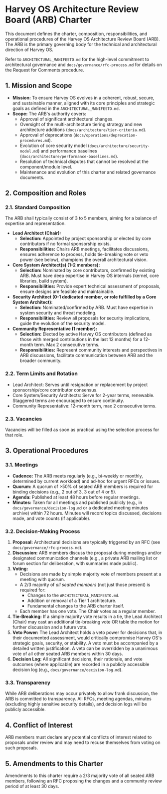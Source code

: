 # Harvey OS Architecture Review Board (ARB) Charter

This document defines the charter, composition, responsibilities, and operational procedures of the Harvey OS Architecture Review Board (ARB). The ARB is the primary governing body for the technical and architectural direction of Harvey OS.

Refer to `ARCHITECTURAL_MANIFESTO.md` for the high-level commitment to architectural governance and `docs/governance/rfc-process.md` for details on the Request for Comments procedure.

## 1. Mission and Scope

*   **Mission:** To ensure Harvey OS evolves in a coherent, robust, secure, and sustainable manner, aligned with its core principles and strategic goals as defined in the `ARCHITECTURAL_MANIFESTO.md`.
*   **Scope:** The ARB's authority covers:
    *   Approval of significant architectural changes.
    *   Oversight of the multi-architecture tiering strategy and new architecture additions (`docs/architecture/tier-criteria.md`).
    *   Approval of deprecations (`docs/operations/deprecation-procedures.md`).
    *   Evolution of core security model (`docs/architecture/security-model.md`) and performance baselines (`docs/architecture/performance-baselines.md`).
    *   Resolution of technical disputes that cannot be resolved at the component/module level.
    *   Maintenance and evolution of this charter and related governance documents.

## 2. Composition and Roles

### 2.1. Standard Composition
The ARB shall typically consist of 3 to 5 members, aiming for a balance of expertise and representation.
*   **Lead Architect (Chair):**
    *   **Selection:** Appointed by project sponsorship or elected by core contributors if no formal sponsorship exists.
    *   **Responsibilities:** Chairs ARB meetings, facilitates discussions, ensures adherence to process, holds tie-breaking vote or veto power (see below), champions the overall architectural vision.
*   **Core System Architect(s) (1-2 members):**
    *   **Selection:** Nominated by core contributors, confirmed by existing ARB. Must have deep expertise in Harvey OS internals (kernel, core libraries, build system).
    *   **Responsibilities:** Provide expert technical assessment of proposals, ensure designs are feasible and maintainable.
*   **Security Architect (0-1 dedicated member, or role fulfilled by a Core System Architect):**
    *   **Selection:** Nominated/confirmed by ARB. Must have expertise in system security and threat modeling.
    *   **Responsibilities:** Review all proposals for security implications, guide the evolution of the security model.
*   **Community Representative (1 member):**
    *   **Selection:** Elected by active Harvey OS contributors (defined as those with merged contributions in the last 12 months) for a 12-month term. Max 2 consecutive terms.
    *   **Responsibilities:** Represent community interests and perspectives in ARB discussions, facilitate communication between ARB and the broader community.

### 2.2. Term Limits and Rotation
*   Lead Architect: Serves until resignation or replacement by project sponsorship/core contributor consensus.
*   Core System/Security Architects: Serve for 2-year terms, renewable. Staggered terms are encouraged to ensure continuity.
*   Community Representative: 12-month term, max 2 consecutive terms.

### 2.3. Vacancies
Vacancies will be filled as soon as practical using the selection process for that role.

## 3. Operational Procedures

### 3.1. Meetings
*   **Cadence:** The ARB meets regularly (e.g., bi-weekly or monthly, determined by current workload) and ad-hoc for urgent RFCs or issues.
*   **Quorum:** A quorum of >50% of seated ARB members is required for binding decisions (e.g., 2 out of 3, 3 out of 4 or 5).
*   **Agenda:** Published at least 48 hours before regular meetings.
*   **Minutes:** Taken for all meetings and published publicly (e.g., in `docs/governance/decision-log.md` or a dedicated meeting minutes archive) within 72 hours. Minutes will record topics discussed, decisions made, and vote counts (if applicable).

### 3.2. Decision-Making Process
1.  **Proposal:** Architectural decisions are typically triggered by an RFC (see `docs/governance/rfc-process.md`).
2.  **Discussion:** ARB members discuss the proposal during meetings and/or designated communication channels (e.g., a private ARB mailing list or forum section for deliberation, with summaries made public).
3.  **Voting:**
    *   Decisions are made by simple majority vote of members present at a meeting with quorum.
    *   A 2/3 majority of *all seated members* (not just those present) is required for:
        *   Changes to the `ARCHITECTURAL_MANIFESTO.md`.
        *   Addition or removal of a Tier 1 architecture.
        *   Fundamental changes to the ARB charter itself.
    *   Each member has one vote. The Chair votes as a regular member.
4.  **Tie-Breaking:** If a simple majority vote results in a tie, the Lead Architect (Chair) may cast an additional tie-breaking vote OR table the motion for further discussion and a future vote.
5.  **Veto Power:** The Lead Architect holds a veto power for decisions that, in their documented assessment, would critically compromise Harvey OS's strategic goals, security, or stability. A veto must be accompanied by a detailed written justification. A veto can be overridden by a unanimous vote of all other seated ARB members within 30 days.
6.  **Decision Log:** All significant decisions, their rationale, and vote outcomes (where applicable) are recorded in a publicly accessible decision log (e.g., `docs/governance/decision-log.md`).

### 3.3. Transparency
While ARB deliberations may occur privately to allow frank discussion, the ARB is committed to transparency. All RFCs, meeting agendas, minutes (excluding highly sensitive security details), and decision logs will be publicly accessible.

## 4. Conflict of Interest
ARB members must declare any potential conflicts of interest related to proposals under review and may need to recuse themselves from voting on such proposals.

## 5. Amendments to this Charter
Amendments to this charter require a 2/3 majority vote of all seated ARB members, following an RFC proposing the changes and a community review period of at least 30 days.
